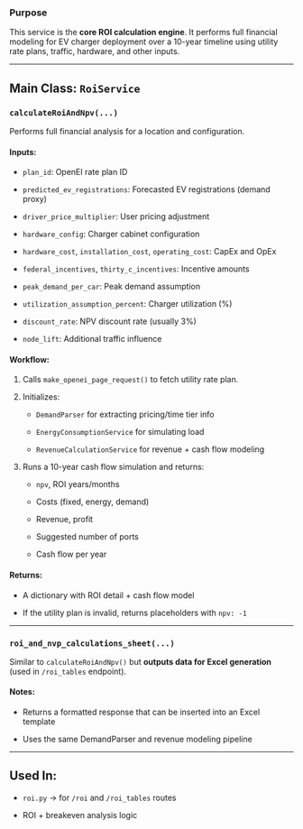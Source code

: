 ### Purpose

This service is the **core ROI calculation engine**. It performs full financial modeling for EV charger deployment over a 10-year timeline using utility rate plans, traffic, hardware, and other inputs.

---

## Main Class: `RoiService`

###  `calculateRoiAndNpv(...)`

Performs full financial analysis for a location and configuration.

#### Inputs:

- `plan_id`: OpenEI rate plan ID

- `predicted_ev_registrations`: Forecasted EV registrations (demand proxy)

- `driver_price_multiplier`: User pricing adjustment

- `hardware_config`: Charger cabinet configuration

- `hardware_cost`, `installation_cost`, `operating_cost`: CapEx and OpEx

- `federal_incentives`, `thirty_c_incentives`: Incentive amounts

- `peak_demand_per_car`: Peak demand assumption

- `utilization_assumption_percent`: Charger utilization (%)

- `discount_rate`: NPV discount rate (usually 3%)

- `node_lift`: Additional traffic influence

#### Workflow:

1. Calls `make_openei_page_request()` to fetch utility rate plan.

2. Initializes:
    
    - `DemandParser` for extracting pricing/time tier info
    
    - `EnergyConsumptionService` for simulating load
    
    - `RevenueCalculationService` for revenue + cash flow modeling
    
3. Runs a 10-year cash flow simulation and returns:
    
    - `npv`, ROI years/months
    
    - Costs (fixed, energy, demand)
    
    - Revenue, profit
    
    - Suggested number of ports
    
    - Cash flow per year
    

#### Returns:

- A dictionary with ROI detail + cash flow model

- If the utility plan is invalid, returns placeholders with `npv: -1`

---

###  `roi_and_nvp_calculations_sheet(...)`

Similar to `calculateRoiAndNpv()` but **outputs data for Excel generation** (used in `/roi_tables` endpoint).

#### Notes:

- Returns a formatted response that can be inserted into an Excel template

- Uses the same DemandParser and revenue modeling pipeline

---

## Used In:

- `roi.py` → for `/roi` and `/roi_tables` routes

- ROI + breakeven analysis logic